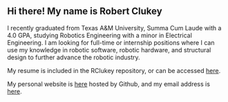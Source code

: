 ## Hi there! My name is Robert Clukey

I recently graduated from Texas A&M University, Summa Cum Laude with a 4.0 GPA, studying Robotics Engineering with a minor in Electrical Engineering.
I am looking for full-time or internship positions where I can use my knowledge in robotic software, robotic hardware, and structural design to further advance the robotic industry.

My resume is included in the RClukey repository, or can be accessed [here](https://github.com/RClukey/RClukey/blob/main/Clukey%2CRobert-Resume.pdf).

My personal website is [here](https://rclukey.github.io/) hosted by Github, and my email address is [here](robertclukey1234@gmail.com).

<!--
**RClukey/RClukey** is a ✨ _special_ ✨ repository because its `README.md` (this file) appears on your GitHub profile.

Here are some ideas to get you started:

- 🔭 I’m currently working on ...
- 🌱 I’m currently learning ...
- 👯 I’m looking to collaborate on ...
- 🤔 I’m looking for help with ...
- 💬 Ask me about ...
- 📫 How to reach me: ...
- 😄 Pronouns: ...
- ⚡ Fun fact: ...
-->
